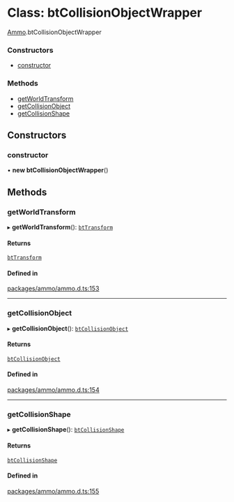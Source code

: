 # Class: btCollisionObjectWrapper

[Ammo](../modules/Ammo.md).btCollisionObjectWrapper


### Constructors

- [constructor](Ammo.btCollisionObjectWrapper.md#constructor)

### Methods

- [getWorldTransform](Ammo.btCollisionObjectWrapper.md#getworldtransform)
- [getCollisionObject](Ammo.btCollisionObjectWrapper.md#getcollisionobject)
- [getCollisionShape](Ammo.btCollisionObjectWrapper.md#getcollisionshape)

## Constructors

### constructor

• **new btCollisionObjectWrapper**()

## Methods

### getWorldTransform

▸ **getWorldTransform**(): [`btTransform`](Ammo.btTransform.md)

#### Returns

[`btTransform`](Ammo.btTransform.md)

#### Defined in

[packages/ammo/ammo.d.ts:153](https://github.com/Orillusion/orillusion/blob/main/packages/ammo/ammo.d.ts#L153)

___

### getCollisionObject

▸ **getCollisionObject**(): [`btCollisionObject`](Ammo.btCollisionObject.md)

#### Returns

[`btCollisionObject`](Ammo.btCollisionObject.md)

#### Defined in

[packages/ammo/ammo.d.ts:154](https://github.com/Orillusion/orillusion/blob/main/packages/ammo/ammo.d.ts#L154)

___

### getCollisionShape

▸ **getCollisionShape**(): [`btCollisionShape`](Ammo.btCollisionShape.md)

#### Returns

[`btCollisionShape`](Ammo.btCollisionShape.md)

#### Defined in

[packages/ammo/ammo.d.ts:155](https://github.com/Orillusion/orillusion/blob/main/packages/ammo/ammo.d.ts#L155)
